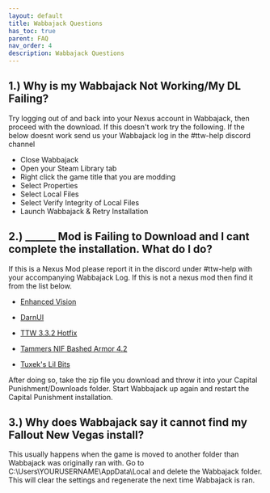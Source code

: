 ```yaml
---
layout: default
title: Wabbajack Questions
has_toc: true
parent: FAQ
nav_order: 4
description: Wabbajack Questions
---
```


## **1.) Why is my Wabbajack Not Working/My DL Failing?**

Try logging out of and back into your Nexus account in Wabbajack, then proceed with the download. If this doesn't work try the following. If the below doesnt work  send us your Wabbajack log in the #ttw-help discord channel

- Close Wabbajack
- Open your Steam Library tab
- Right click the game title that you are modding
- Select Properties
- Select Local Files
- Select Verify Integrity of Local Files
- Launch Wabbajack & Retry Installation

## **2.) ______ Mod is Failing to Download and I cant complete the installation. What do I do?**

If this is a Nexus Mod please report it in the discord under #ttw-help with your accompanying Wabbajack Log. If this is not a nexus mod then find it from the list below.

- [Enhanced Vision](https://eddoursul.win/download/247)

- [DarnUI](https://www.moddb.com/downloads/start/236022)

- [TTW 3.3.2 Hotfix](https://cdn.discordapp.com/attachments/267355049666019329/1003041304252534814/TTW_3.3.2_Hotfix.zip)

- [Tammers NIF Bashed Armor 4.2](https://drive.google.com/file/d/1m3LUeY-z_Fm_S9MayG41ZUw-jgvrJkVu/edit)

- [Tuxek's Lil Bits](https://www.mediafire.com/file/7vxmk2o1u824l5k/TuxekLilBitsV2.1.7z/file)

After doing so, take the zip file you download and throw it into your Capital Punishment/Downloads folder. Start Wabbajack up again and restart the Capital Punishment installation.

## **3.) Why does Wabbajack say it cannot find my Fallout New Vegas install?**

This usually happens when the game is moved to another folder than Wabbajack was originally ran with. Go to C:\Users\YOURUSERNAME\AppData\Local and delete the Wabbajack folder. This will clear the settings and regenerate the next time Wabbajack is ran.